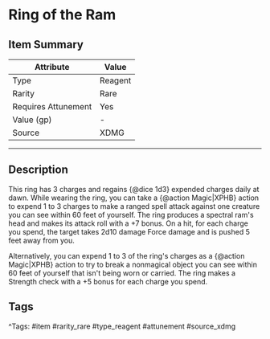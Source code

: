 # Ring of the Ram

## Item Summary

| Attribute            | Value                        |
|----------------------|------------------------------|
| Type                 | Reagent |
| Rarity               | Rare             |
| Requires Attunement  | Yes                |
| Value (gp)           | -    |
| Source               | XDMG |

---

## Description

This ring has 3 charges and regains {@dice 1d3} expended charges daily at dawn. While wearing the ring, you can take a {@action Magic|XPHB} action to expend 1 to 3 charges to make a ranged spell attack against one creature you can see within 60 feet of yourself. The ring produces a spectral ram's head and makes its attack roll with a +7 bonus. On a hit, for each charge you spend, the target takes 2d10 damage Force damage and is pushed 5 feet away from you.

Alternatively, you can expend 1 to 3 of the ring's charges as a {@action Magic|XPHB} action to try to break a nonmagical object you can see within 60 feet of yourself that isn't being worn or carried. The ring makes a Strength check with a +5 bonus for each charge you spend.

## Tags

^Tags: #item #rarity_rare #type_reagent #attunement #source_xdmg